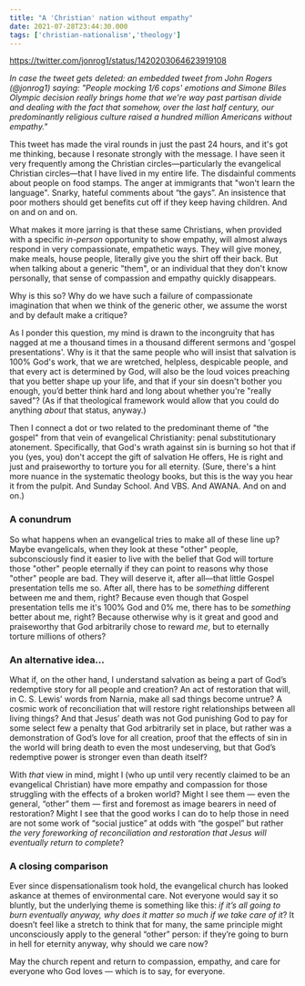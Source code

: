 ```yaml
---
title: "A 'Christian' nation without empathy"
date: 2021-07-28T23:44:30.000
tags: ['christian-nationalism','theology']
---
```


https://twitter.com/jonrog1/status/1420203064623919108

_In case the tweet gets deleted: an embedded tweet from John Rogers (@jonrog1) saying: "People mocking 1/6 cops' emotions and Simone Biles Olympic decision really brings home that we're way past partisan divide and dealing with the fact that somehow, over the last half century, our predominantly religious culture raised a hundred million Americans without empathy."_

This tweet has made the viral rounds in just the past 24 hours, and it's got me thinking, because I resonate strongly with the message. I have seen it very frequently among the Christian circles—particularly the evangelical Christian circles—that I have lived in my entire life. The disdainful comments about people on food stamps. The anger at immigrants that "won't learn the language". Snarky, hateful comments about “the gays”. An insistence that poor mothers should get benefits cut off if they keep having children. And on and on and on.

What makes it more jarring is that these same Christians, when provided with a specific _in-person_ opportunity to show empathy, will almost always respond in very compassionate, empathetic ways. They will give money, make meals, house people, literally give you the shirt off their back. But when talking about a generic "them", or an individual that they don't know personally, that sense of compassion and empathy quickly disappears.

Why is this so? Why do we have such a failure of compassionate imagination that when we think of the generic other, we assume the worst and by default make a critique?

As I ponder this question, my mind is drawn to the incongruity that has nagged at me a thousand times in a thousand different sermons and 'gospel presentations'. Why is it that the same people who will insist that salvation is 100% God's work, that we are wretched, helpless, despicable people, and that every act is determined by God, will also be the loud voices preaching that you better shape up your life, and that if your sin doesn't bother you enough, you’d better think hard and long about whether you're "really saved"? (As if that theological framework would allow that you could do anything _about_ that status, anyway.)

Then I connect a dot or two related to the predominant theme of "the gospel" from that vein of evangelical Christianity: penal substitutionary atonement. Specifically, that God's wrath against sin is burning so hot that if you (yes, you) don't accept the gift of salvation He offers, He is right and just and praiseworthy to torture you for all eternity. (Sure, there's a hint more nuance in the systematic theology books, but this is the way you hear it from the pulpit. And Sunday School. And VBS. And AWANA. And on and on.)

### A conundrum

So what happens when an evangelical tries to make all of these line up? Maybe evangelicals, when they look at these "other" people, subconsciously find it easier to live with the belief that God will torture those "other" people eternally if they can point to reasons why those "other" people are bad. They will deserve it, after all—that little Gospel presentation tells me so. After all, there has to be _something_ different between me and them, right? Because even though that Gospel presentation tells me it's 100% God and 0% me, there has to be _something_ better about me, right? Because otherwise why is it great and good and praiseworthy that God arbitrarily chose to reward _me_, but to eternally torture millions of others?

### An alternative idea…

What if, on the other hand, I understand salvation as being a part of God’s redemptive story for all people and creation? An act of restoration that will, in C. S. Lewis’ words from Narnia, make all sad things become untrue? A cosmic work of reconciliation that will restore right relationships between all living things? And that Jesus’ death was not God punishing God to pay for some select few a penalty that God arbitrarily set in place, but rather was a demonstration of God’s love for all creation, proof that the effects of sin in the world will bring death to even the most undeserving, but that God’s redemptive power is stronger even than death itself?

With _that_ view in mind, might I (who up until very recently claimed to be an evangelical Christian) have more empathy and compassion for those struggling with the effects of a broken world? Might I see them — even the general, “other” them — first and foremost as image bearers in need of restoration? Might I see that the good works I can do to help those in need are not some work of “social justice” at odds with “the gospel” but rather _the very foreworking of reconciliation and restoration that Jesus will eventually return to complete_?

### A closing comparison

Ever since dispensationalism took hold, the evangelical church has looked askance at themes of environmental care. Not everyone would say it so bluntly, but the underlying theme is something like this: _if it’s all going to burn eventually anyway, why does it matter so much if we take care of it_? It doesn’t feel like a stretch to think that for many, the same principle might unconsciously apply to the general “other” person: if they’re going to burn in hell for eternity anyway, why should we care now?

May the church repent and return to compassion, empathy, and care for everyone who God loves — which is to say, for everyone.
